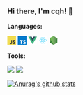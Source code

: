 ### Hi there, I'm cqh! 👋

**Languages:**  

<code><img height="20" src="https://raw.githubusercontent.com/github/explore/80688e429a7d4ef2fca1e82350fe8e3517d3494d/topics/javascript/javascript.png"></code>
<code><img height="20" src="https://raw.githubusercontent.com/github/explore/80688e429a7d4ef2fca1e82350fe8e3517d3494d/topics/typescript/typescript.png"></code>
<code><img height="20" src="https://raw.githubusercontent.com/github/explore/80688e429a7d4ef2fca1e82350fe8e3517d3494d/topics/vue/vue.png"></code>
<code><img height="20" src="https://raw.githubusercontent.com/github/explore/80688e429a7d4ef2fca1e82350fe8e3517d3494d/topics/react/react.png"></code>
<code><img height="20" src="https://raw.githubusercontent.com/github/explore/80688e429a7d4ef2fca1e82350fe8e3517d3494d/topics/nodejs/nodejs.png"></code>

**Tools:**

<code><img height="20" src="https://element.eleme.cn/favicon.ico"></code>
<code><img height="20" src="https://xuliangzhan_admin.gitee.io/vxe-table/logo.png"></code>

[![Anurag's github stats](https://github-readme-stats.vercel.app/api?username=L3gacy03&show_icons=true)](https://github.com/anuraghazra/github-readme-stats)
